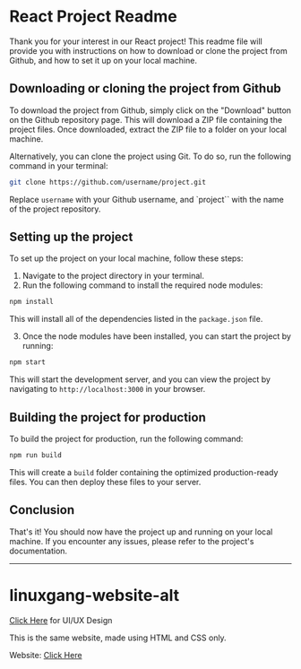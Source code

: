 # React Project Readme

Thank you for your interest in our React project! This readme file will provide you with instructions on how to download or clone the project from Github, and how to set it up on your local machine.

## Downloading or cloning the project from Github

To download the project from Github, simply click on the "Download" button on the Github repository page. This will download a ZIP file containing the project files. Once downloaded, extract the ZIP file to a folder on your local machine.

Alternatively, you can clone the project using Git. To do so, run the following command in your terminal:

```bash
git clone https://github.com/username/project.git
```

Replace `username` with your Github username, and `project`` with the name of the project repository.

## Setting up the project
To set up the project on your local machine, follow these steps:

1. Navigate to the project directory in your terminal.
2. Run the following command to install the required node modules:

```bash
npm install
```
This will install all of the dependencies listed in the `package.json` file.

3. Once the node modules have been installed, you can start the project by running:

```bash
npm start
```

This will start the development server, and you can view the project by navigating to `http://localhost:3000` in your browser.

## Building the project for production

To build the project for production, run the following command:

```bash
npm run build
```

This will create a `build` folder containing the optimized production-ready files. You can then deploy these files to your server.

## Conclusion

That's it! You should now have the project up and running on your local machine. If you encounter any issues, please refer to the project's documentation.

----------------------------------------------------------------------------------------------------------------------------------------------------------------------------------------------
# linuxgang-website-alt

[Click Here](https://www.figma.com/file/d4qWh2HLUx1tM2skIbHxXz/linuxgang-website?node-id=0%3A1&t=4B655j9jiOi8BWo7-1) for UI/UX Design

This is the same website, made using HTML and CSS only.

Website: [Click Here](https://linux-gang.github.io/linuxgang-website/)

